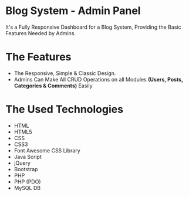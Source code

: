# Blog System - Admin Panel
It's a Fully Responsive Dashboard for a Blog System, Providing the Basic Features Needed by Admins.

# The Features
* The Responsive, Simple & Classic Design.
* Admins Can Make All CRUD Operations on all Modules **(Users, Posts, Categories & Comments)** Easily

# The Used Technologies
* HTML
* HTML5
* CSS
* CSS3
* Font Awesome CSS Library
* Java Script
* jQuery
* Bootstrap
* PHP
* PHP (PDO)
* MySQL DB
